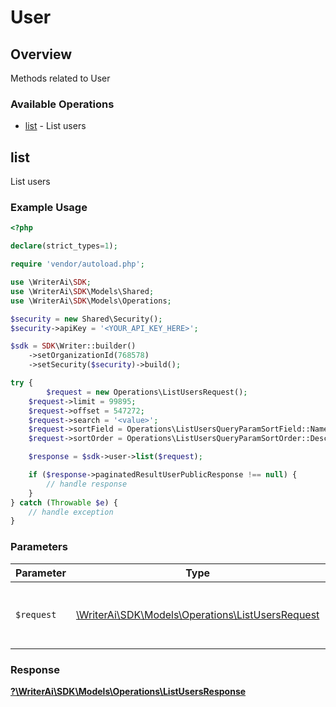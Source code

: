 # User


## Overview

Methods related to User

### Available Operations

* [list](#list) - List users

## list

List users

### Example Usage

```php
<?php

declare(strict_types=1);

require 'vendor/autoload.php';

use \WriterAi\SDK;
use \WriterAi\SDK\Models\Shared;
use \WriterAi\SDK\Models\Operations;

$security = new Shared\Security();
$security->apiKey = '<YOUR_API_KEY_HERE>';

$sdk = SDK\Writer::builder()
    ->setOrganizationId(768578)
    ->setSecurity($security)->build();

try {
        $request = new Operations\ListUsersRequest();
    $request->limit = 99895;
    $request->offset = 547272;
    $request->search = '<value>';
    $request->sortField = Operations\ListUsersQueryParamSortField::Name;
    $request->sortOrder = Operations\ListUsersQueryParamSortOrder::Desc;;

    $response = $sdk->user->list($request);

    if ($response->paginatedResultUserPublicResponse !== null) {
        // handle response
    }
} catch (Throwable $e) {
    // handle exception
}
```

### Parameters

| Parameter                                                                                       | Type                                                                                            | Required                                                                                        | Description                                                                                     |
| ----------------------------------------------------------------------------------------------- | ----------------------------------------------------------------------------------------------- | ----------------------------------------------------------------------------------------------- | ----------------------------------------------------------------------------------------------- |
| `$request`                                                                                      | [\WriterAi\SDK\Models\Operations\ListUsersRequest](../../Models/Operations/ListUsersRequest.md) | :heavy_check_mark:                                                                              | The request object to use for the request.                                                      |


### Response

**[?\WriterAi\SDK\Models\Operations\ListUsersResponse](../../Models/Operations/ListUsersResponse.md)**


